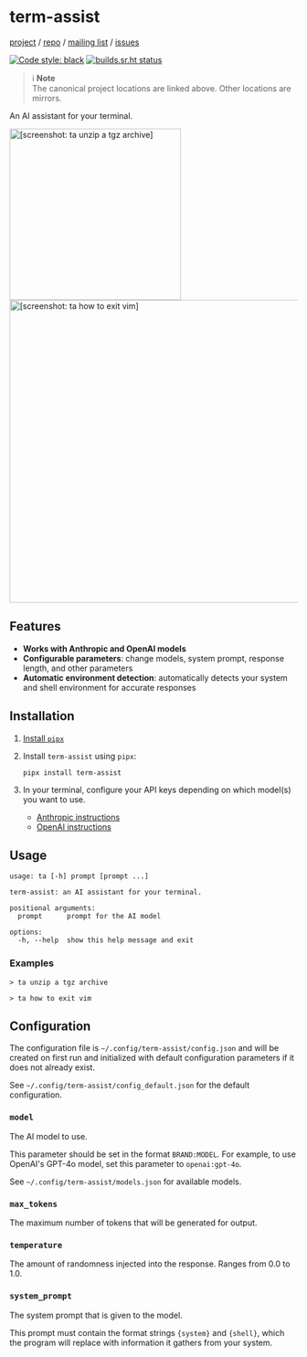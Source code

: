 term-assist
===========

[project](https://sr.ht/~logankirkland/term-assist/) /
[repo](https://git.sr.ht/~logankirkland/term-assist) /
[mailing list](https://lists.sr.ht/~logankirkland/term-assist) /
[issues](https://todo.sr.ht/~logankirkland/term-assist)

[![Code style: black](https://img.shields.io/badge/code%20style-black-000000.svg)](https://github.com/psf/black)
[![builds.sr.ht status](https://builds.sr.ht/~logankirkland/term-assist.svg)](https://builds.sr.ht/~logankirkland/term-assist?)

> ℹ️ **Note**  
> The canonical project locations are linked above. Other locations are
> mirrors.

An AI assistant for your terminal.

<img src="tgz.png" width="300" alt="[screenshot: ta unzip a tgz archive]"/>
<img src="vim.png" width="530" alt="[screenshot: ta how to exit vim]"/>

Features
--------

- **Works with Anthropic and OpenAI models**
- **Configurable parameters**: change models, system prompt,
  response length, and other parameters
- **Automatic environment detection**: automatically detects your system
  and shell environment for accurate responses

Installation
------------

1. [Install `pipx`](https://pipx.pypa.io/stable/installation/)

2. Install `term-assist` using `pipx`:

   ```shell
   pipx install term-assist
   ```

3. In your terminal, configure your API keys depending on which model(s)
   you want to use.
    - [Anthropic instructions](https://docs.anthropic.com/en/docs/initial-setup#set-your-api-key)
    - [OpenAI instructions](https://platform.openai.com/docs/quickstart/create-and-export-an-api-key)

Usage
-----

```
usage: ta [-h] prompt [prompt ...]

term-assist: an AI assistant for your terminal.

positional arguments:
  prompt      prompt for the AI model

options:
  -h, --help  show this help message and exit
```

### Examples

```
> ta unzip a tgz archive
```

```
> ta how to exit vim
```

Configuration
-------------

The configuration file is `~/.config/term-assist/config.json` and will
be created on first run and initialized with default configuration
parameters if it does not already exist.

See `~/.config/term-assist/config_default.json` for the default
configuration.

### `model`

The AI model to use.

This parameter should be set in the format `BRAND:MODEL`. For example,
to use OpenAI's GPT-4o model, set this parameter
to `openai:gpt-4o`.

See `~/.config/term-assist/models.json` for available models.

### `max_tokens`

The maximum number of tokens that will be generated for output.

### `temperature`

The amount of randomness injected into the response. Ranges from 0.0 to
1.0.

### `system_prompt`

The system prompt that is given to the model.

This prompt must contain the format strings `{system}` and `{shell}`,
which the program will replace with information it gathers from your
system.

